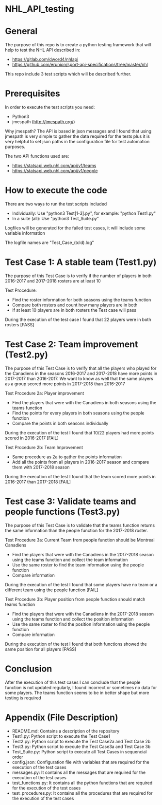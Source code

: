 # NHL_API_testing

# General
The purpose of this repo is to create a python testing framework that will help to test the NHL API described in:

- https://gitlab.com/dword4/nhlapi
- https://github.com/erunion/sport-api-specifications/tree/master/nhl

This repo include 3 test scripts which will be described further.

# Prerequisites
In order to execute the test scripts you need:

- Python3
- jmespath (http://jmespath.org/)

Why jmespath? The API is based in json messages and I found that using jmespath is very simple to gather the data required 
for the tests plus it is very helpful to set json paths in the configuration file for test automation purposes.

The two API functions used are:

- https://statsapi.web.nhl.com/api/v1/teams
- https://statsapi.web.nhl.com/api/v1/people

# How to execute the code
There are two ways to run the test scripts included

- Individually: Use "python3 Test[1-3].py", for example: "python Test1.py"
- In a suite (all): Use "python3 Test_Suite.py"

Logfiles will be generated for the failed test cases, it will include some variable information

The logfile names are "Test_Case_(tcId).log"

# Test Case 1: A stable team (Test1.py)
The purpose of this Test Case is to verify if the number of players in both 2016-2017 and 2017-2018 rosters are at least 10

Test Procedure:
- Find the roster information for both seasons using the teams function
- Compare both rosters and count how many players are in both
- If at least 10 players are in both rosters the Test case will pass

During the execution of the test case I found that 22 players were in both rosters [PASS]

# Test Case 2: Team improvement (Test2.py)
The purpose of this Test Case is to verify that all the  players who played for the Canadiens in the seasons 2016-2017 and 2017-2018
have more points in 2017-2017 than 2016-2017. We want to know as well that the same players as a group scored more points in 
2017-2018 than 2016-2017

Test Procedure 2a: Player improvement
- Find the players that were with the Canadiens in both seasons using the teams function
- Find the points for every players in both seasons using the people function
- Compare the points in both seasons individually

During the execution of the test I found that 10/22 players had more points scored in 2016-2017 [FAIL]

Test Procedure 2b: Team Improvement
- Same procedure as 2a to gather the points information
- Add all the points from all players in 2016-2017 season and compare them with 2017-2018 season

During the execution of the test I found that the team scored more points in 2016-2017 than 2017-2018 [FAIL]

# Test case 3: Validate teams and people functions (Test3.py)
The purpose of this Test Case is to validate that the teams function returns the same information than the people function for the 2017-2018 roster.

Test Procedure 3a: Current Team from people function should be Montreal Canadiens
- Find the players that were with the Canadiens in the 2017-2018 season using the teams function and collect the team information
- Use the same roster to find the team information using the people function
- Compare information

During the execution of the test I found that some players have no team or a different team using the people function [FAIL]

Test Procedure 3b: Player position from people function should match teams function
- Find the players that were with the Canadiens in the 2017-2018 season using the teams function and collect the position information
- Use the same roster to find the position information using the people function
- Compare information

During the execution of the test I found that both functions showed the same position for all players [PASS]

# Conclusion
After the execution of this test cases I can conclude that the people function is not updated regularly, I found incorrect or sometimes no data
for some players.
The teams function seems to be in better shape but more testing is required

# Appendix (File Description)

- README.md: Contains a description of the repository
- Test1.py: Python script to execute the Test Case1
- Test2.py: Python script to execute the Test Case2a and Test Case 2b
- Test3.py: Python script to execute the Test Case3a and Test Case 3b
- Test_Suite.py: Python script to execute all Test Cases in sequencial order
- config.json: Configuration file with variables that are required for the execution of the test cases
- messages.py: It contains all the messages that are required for the execution of the test cases
- test_functions.py: It contains all the python functions that are required for the execution of the test cases
- test_procedures.py: It contains all the procedures that are required for the execution of the test cases